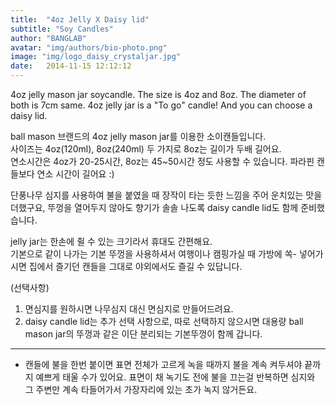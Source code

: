 ```yaml
---
title:  "4oz Jelly X Daisy lid"
subtitle: "Soy Candles"
author: "BANGLAB"
avatar: "img/authors/bio-photo.png"
image: "img/logo_daisy_crystaljar.jpg"
date:   2014-11-15 12:12:12
---
```


4oz jelly mason jar soycandle. The size is 4oz and 8oz. The diameter of both is 7cm same. 4oz jelly jar is a "To go" candle! And you can choose a daisy lid.

ball mason 브랜드의 4oz jelly mason jar를 이용한 소이캔들입니다.   
사이즈는 4oz(120ml), 8oz(240ml) 두 가지로 8oz는 길이가 두배 길어요.   
연소시간은 4oz가 20-25시간, 8oz는 45~50시간 정도 사용할 수 있습니다. 파라핀 캔들보다 연소 시간이 길어요 :)   

단풍나무 심지를 사용하여 불을 붙였을 때 장작이 타는 듯한 느낌을 주어 운치있는 맛을 더했구요, 뚜껑을 열어두지 않아도 향기가 솔솔 나도록 daisy candle lid도 함께 준비했습니다.    

jelly jar는 한손에 쥘 수 있는 크기라서 휴대도 간편해요.  
기본으로 같이 나가는 기본 뚜껑을 사용하셔서 여행이나 캠핑가실 때 가방에 쏙- 넣어가시면 집에서 즐기던 캔들을 그대로 야외에서도 즐길 수 있답니다.  

(선택사항)  
1. 면심지를 원하시면 나무심지 대신 면심지로 만들어드려요.  
2. daisy candle lid는 추가 선택 사항으로, 따로 선택하지 않으시면 대용량 ball mason jar의 뚜껑과 같은 이단 분리되는 기본뚜껑이 함께 갑니다.  

---------
* 캔들에 불을 한번 붙이면 표면 전체가 고르게 녹을 때까지 불을 계속 켜두셔야 끝까지 예쁘게 태울 수가 있어요. 표면이 채 녹기도 전에 불을 끄는걸 반복하면 심지와 그 주변만 계속 타들어가서 가장자리에 있는 초가 녹지 않거든요.  